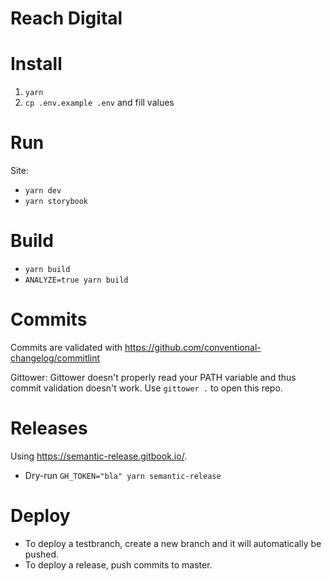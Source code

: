 # Reach Digital

# Install

1. `yarn`
2. `cp .env.example .env` and fill values

# Run

Site:

- `yarn dev`
- `yarn storybook`

# Build

- `yarn build`
- `ANALYZE=true yarn build`

# Commits

Commits are validated with https://github.com/conventional-changelog/commitlint

Gittower: Gittower doesn't properly read your PATH variable and thus commit
validation doesn't work. Use `gittower .` to open this repo.

# Releases

Using https://semantic-release.gitbook.io/.

- Dry-run `GH_TOKEN="bla" yarn semantic-release`

# Deploy

- To deploy a testbranch, create a new branch and it will automatically be
  pushed.
- To deploy a release, push commits to master.
